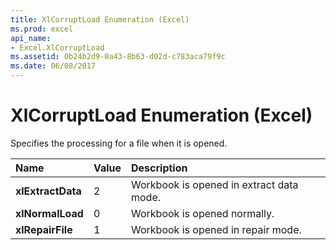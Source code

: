 ```yaml
---
title: XlCorruptLoad Enumeration (Excel)
ms.prod: excel
api_name:
- Excel.XlCorruptLoad
ms.assetid: 0b24b2d9-0a43-8b63-d02d-c783aca79f9c
ms.date: 06/08/2017
---
```



# XlCorruptLoad Enumeration (Excel)

Specifies the processing for a file when it is opened.



|Name|Value|Description|
|:-----|:-----|:-----|
| **xlExtractData**|2|Workbook is opened in extract data mode.|
| **xlNormalLoad**|0|Workbook is opened normally.|
| **xlRepairFile**|1|Workbook is opened in repair mode.|


